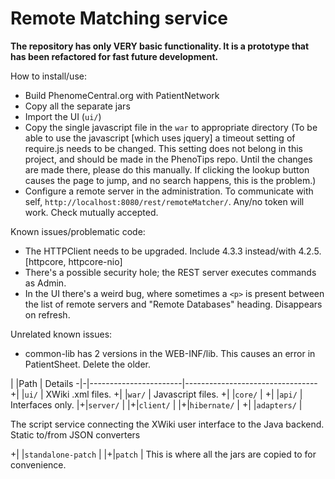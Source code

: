 Remote Matching service
=======================

**The repository has only VERY basic functionality. It is a prototype that has been refactored for fast future development.**

How to install/use:
 - Build PhenomeCentral.org with PatientNetwork
 - Copy all the separate jars
 - Import the UI (```ui/```)
 - Copy the single javascript file in the ```war``` to appropriate directory
 (To be able to use the javascript [which uses jquery] a timeout setting of require.js needs to be changed.
 This setting does not belong in this project, and should be made in the PhenoTips repo. Until the changes are made
 there, please do this manually. If clicking the lookup button causes the page to jump, and no search happens, this
 is the problem.)
 - Configure a remote server in the administration. To communicate with self, ```http://localhost:8080/rest/remoteMatcher/```.
 Any/no token will work. Check mutually accepted.

Known issues/problematic code:
 - The HTTPClient needs to be upgraded. Include 4.3.3 instead/with 4.2.5. [httpcore, httpcore-nio]
 - There's a possible security hole; the REST server executes commands as Admin.
 - In the UI there's a weird bug, where sometimes a ```<p>``` is present between the list of remote servers and "Remote
 Databases" heading. Disappears on refresh.

Unrelated known issues:
 - common-lib has 2 versions in the WEB-INF/lib. This causes an error in PatientSheet. Delete the older.

 | |Path                   | Details
-|-|-----------------------|---------------------------------
+| |```ui/```              | XWiki .xml files.
+| |```war/```             | Javascript files.
+| |```core/```            |
+| |```api/```             | Interfaces only.
 |+|```server/```          |
 |+|```client/```          |
 |+|```hibernate/```       |
+| |```adapters/```        | <p>The script service connecting the XWiki user interface to the Java backend. Static to/from JSON converters</p>
+| |```standalone-patch``` |
 |+|```patch```            | This is where all the jars are copied to for convenience.
